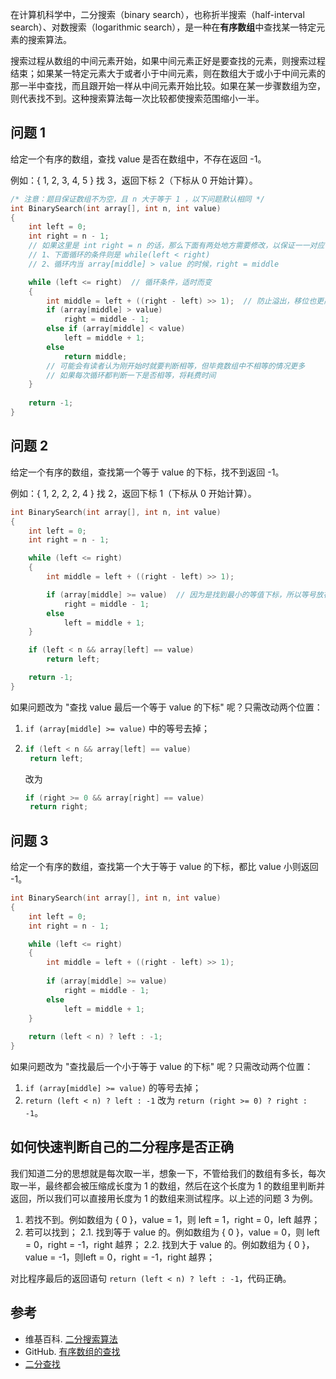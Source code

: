 在计算机科学中，二分搜索（binary search），也称折半搜索（half-interval search）、对数搜索（logarithmic search），是一种在**有序数组**中查找某一特定元素的搜索算法。

搜索过程从数组的中间元素开始，如果中间元素正好是要查找的元素，则搜索过程结束；如果某一特定元素大于或者小于中间元素，则在数组大于或小于中间元素的那一半中查找，而且跟开始一样从中间元素开始比较。如果在某一步骤数组为空，则代表找不到。这种搜索算法每一次比较都使搜索范围缩小一半。

## 问题 1

给定一个有序的数组，查找 value 是否在数组中，不存在返回 -1。

例如：{ 1, 2, 3, 4, 5 } 找 3，返回下标 2（下标从 0 开始计算）。

```c++
/* 注意：题目保证数组不为空，且 n 大于等于 1 ，以下问题默认相同 */
int BinarySearch(int array[], int n, int value)
{
	int left = 0;
	int right = n - 1;
	// 如果这里是 int right = n 的话，那么下面有两处地方需要修改，以保证一一对应：
	// 1、下面循环的条件则是 while(left < right)
	// 2、循环内当 array[middle] > value 的时候，right = middle

	while (left <= right)  // 循环条件，适时而变
	{
		int middle = left + ((right - left) >> 1);  // 防止溢出，移位也更高效。同时，每次循环都需要更新。
		if (array[middle] > value)
			right = middle - 1;
		else if (array[middle] < value)
			left = middle + 1;
		else
			return middle;
		// 可能会有读者认为刚开始时就要判断相等，但毕竟数组中不相等的情况更多
		// 如果每次循环都判断一下是否相等，将耗费时间
	}
  
	return -1;
}
```
## 问题 2

给定一个有序的数组，查找第一个等于 value 的下标，找不到返回 -1。

例如：{ 1, 2, 2, 2, 4 } 找 2，返回下标 1（下标从 0 开始计算）。

```c++
int BinarySearch(int array[], int n, int value)
{
    int left = 0;
    int right = n - 1;

    while (left <= right)
    {
        int middle = left + ((right - left) >> 1);

        if (array[middle] >= value)  // 因为是找到最小的等值下标，所以等号放在这里
            right = middle - 1;
        else
            left = middle + 1;
    }

    if (left < n && array[left] == value)
        return left;

    return -1;
}
```
如果问题改为 "查找 value 最后一个等于 value 的下标" 呢？只需改动两个位置：
1. `if (array[middle] >= value)` 中的等号去掉；

2. ```c++
   if (left < n && array[left] == value)
   	return left;
   ```
   改为

   ```c++
   if (right >= 0 && array[right] == value)
   	return right;
   ```

## 问题 3

给定一个有序的数组，查找第一个大于等于 value 的下标，都比 value 小则返回 -1。

```c++
int BinarySearch(int array[], int n, int value)
{
	int left = 0;
	int right = n - 1;

	while (left <= right)  
	{
		int middle = left + ((right - left) >> 1);
      
		if (array[middle] >= value)
			right = middle - 1;
		else
			left = middle + 1;
	}
    
	return (left < n) ? left : -1;
}
```
如果问题改为 "查找最后一个小于等于 value 的下标" 呢？只需改动两个位置：

1. `if (array[middle] >= value)` 的等号去掉；
2. `return (left < n) ? left : -1` 改为 `return (right >= 0) ? right : -1`。

## 如何快速判断自己的二分程序是否正确

我们知道二分的思想就是每次取一半，想象一下，不管给我们的数组有多长，每次取一半，最终都会被压缩成长度为 1 的数组，然后在这个长度为 1 的数组里判断并返回，所以我们可以直接用长度为 1 的数组来测试程序。以上述的问题 3 为例。

1. 若找不到。例如数组为 { 0 }，value = 1，则 left = 1，right = 0，left 越界；
2. 若可以找到；
  2.1. 找到等于 value 的。例如数组为 { 0 }，value = 0，则 left = 0，right = -1，right 越界；
  2.2. 找到大于 value 的。例如数组为 { 0 }，value = -1，则left = 0，right = -1，right 越界；

对比程序最后的返回语句 `return (left < n) ? left : -1`，代码正确。

## 参考

- 维基百科. [二分搜索算法](https://zh.wikipedia.org/wiki/%E4%BA%8C%E5%88%86%E6%90%9C%E7%B4%A2%E7%AE%97%E6%B3%95)
- GitHub.  [有序数组的查找](https://github.com/julycoding/The-Art-Of-Programming-By-July/blob/master/ebook/zh/04.01.md)
- [二分查找](http://www.cnblogs.com/luoxn28/p/5767571.html)
